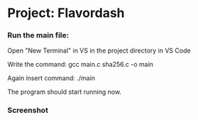 
# Project: Flavordash



### Run the main file:
Open "New Terminal" in VS in the project directory in VS Code 

Write the command: gcc main.c sha256.c -o main  

Again insert command: ./main

The program should start running now.

### Screenshot 

